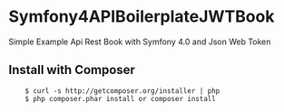 # Symfony4APIBoilerplateJWTBook
Simple Example Api Rest Book with Symfony 4.0 and Json Web Token

## Install with Composer

```
    $ curl -s http://getcomposer.org/installer | php
    $ php composer.phar install or composer install
```

